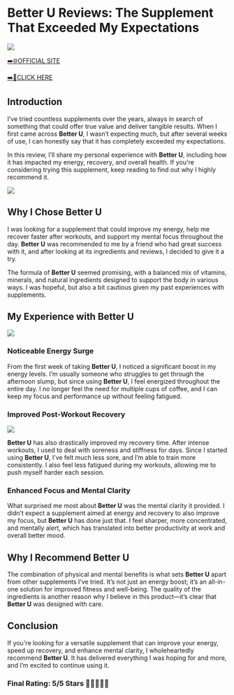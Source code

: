 # **Better U Reviews**: The Supplement That Exceeded My Expectations

[![](https://static.vecteezy.com/system/resources/thumbnails/019/896/014/small/buy-now-gradient-button-with-cart-symbol-buy-now-illustration-png.png)](https://edetoop.top/lander/sugarpreland-1/betteru.html) 

[➡️🌐OFFICIAL SITE](https://edetoop.top/lander/sugarpreland-1/betteru.html) 

[➡️🔗CLICK HERE](https://edetoop.top/lander/sugarpreland-1/betteru.html) 


## Introduction

I’ve tried countless supplements over the years, always in search of something that could offer true value and deliver tangible results. When I first came across **Better U**, I wasn’t expecting much, but after several weeks of use, I can honestly say that it has completely exceeded my expectations.

In this review, I’ll share my personal experience with **Better U**, including how it has impacted my energy, recovery, and overall health. If you're considering trying this supplement, keep reading to find out why I highly recommend it.

[![](https://wallpapers.com/images/hd/red-order-now-button-udg4jcj4arvn8b0n-2.png)](https://edetoop.top/lander/sugarpreland-1/betteru.html)  

## Why I Chose **Better U**

I was looking for a supplement that could improve my energy, help me recover faster after workouts, and support my mental focus throughout the day. **Better U** was recommended to me by a friend who had great success with it, and after looking at its ingredients and reviews, I decided to give it a try.

The formula of **Better U** seemed promising, with a balanced mix of vitamins, minerals, and natural ingredients designed to support the body in various ways. I was hopeful, but also a bit cautious given my past experiences with supplements.

## My Experience with **Better U**

[![](https://static.vecteezy.com/system/resources/thumbnails/019/896/014/small/buy-now-gradient-button-with-cart-symbol-buy-now-illustration-png.png)](https://edetoop.top/lander/sugarpreland-1/betteru.html)

### Noticeable Energy Surge

From the first week of taking **Better U**, I noticed a significant boost in my energy levels. I’m usually someone who struggles to get through the afternoon slump, but since using **Better U**, I feel energized throughout the entire day. I no longer feel the need for multiple cups of coffee, and I can keep my focus and performance up without feeling fatigued.

### Improved Post-Workout Recovery

[![](https://wallpapers.com/images/hd/red-order-now-button-udg4jcj4arvn8b0n-2.png)](https://edetoop.top/lander/sugarpreland-1/betteru.html)  

**Better U** has also drastically improved my recovery time. After intense workouts, I used to deal with soreness and stiffness for days. Since I started using **Better U**, I’ve felt much less sore, and I’m able to train more consistently. I also feel less fatigued during my workouts, allowing me to push myself harder each session.

### Enhanced Focus and Mental Clarity

What surprised me most about **Better U** was the mental clarity it provided. I didn’t expect a supplement aimed at energy and recovery to also improve my focus, but **Better U** has done just that. I feel sharper, more concentrated, and mentally alert, which has translated into better productivity at work and overall better mood.

## Why I Recommend **Better U**

The combination of physical and mental benefits is what sets **Better U** apart from other supplements I’ve tried. It’s not just an energy boost; it’s an all-in-one solution for improved fitness and well-being. The quality of the ingredients is another reason why I believe in this product—it’s clear that **Better U** was designed with care.

## Conclusion

If you're looking for a versatile supplement that can improve your energy, speed up recovery, and enhance mental clarity, I wholeheartedly recommend **Better U**. It has delivered everything I was hoping for and more, and I’m excited to continue using it.

### Final Rating: 5/5 Stars 🌟🌟🌟🌟🌟
